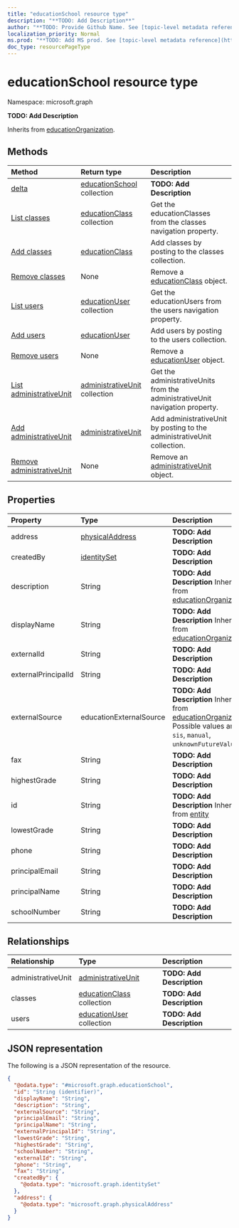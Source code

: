 ```yaml
---
title: "educationSchool resource type"
description: "**TODO: Add Description**"
author: "**TODO: Provide Github Name. See [topic-level metadata reference](https://msgo.azurewebsites.net/add/document/guidelines/metadata.html#topic-level-metadata)**"
localization_priority: Normal
ms.prod: "**TODO: Add MS prod. See [topic-level metadata reference](https://msgo.azurewebsites.net/add/document/guidelines/metadata.html#topic-level-metadata)**"
doc_type: resourcePageType
---
```


# educationSchool resource type


Namespace: microsoft.graph

**TODO: Add Description**


Inherits from [educationOrganization](../resources/educationorganization.md).

## Methods
|Method|Return type|Description|
|:---|:---|:---|
|[delta](../api/educationschool-delta.md)|[educationSchool](../resources/educationschool.md) collection|**TODO: Add Description**|
|[List classes](../api/educationschool-list-classes.md)|[educationClass](../resources/educationclass.md) collection|Get the educationClasses from the classes navigation property.|
|[Add classes](../api/educationschool-post-classes.md)|[educationClass](../resources/educationclass.md)|Add classes by posting to the classes collection.|
|[Remove classes](../api/educationschool-delete-classes.md)|None|Remove a [educationClass](../resources/educationclass.md) object.|
|[List users](../api/educationschool-list-users.md)|[educationUser](../resources/educationuser.md) collection|Get the educationUsers from the users navigation property.|
|[Add users](../api/educationschool-post-users.md)|[educationUser](../resources/educationuser.md)|Add users by posting to the users collection.|
|[Remove users](../api/educationschool-delete-users.md)|None|Remove a [educationUser](../resources/educationuser.md) object.|
|[List administrativeUnit](../api/educationschool-list-administrativeunit.md)|[administrativeUnit](../resources/administrativeunit.md) collection|Get the administrativeUnits from the administrativeUnit navigation property.|
|[Add administrativeUnit](../api/educationschool-post-administrativeunit.md)|[administrativeUnit](../resources/administrativeunit.md)|Add administrativeUnit by posting to the administrativeUnit collection.|
|[Remove administrativeUnit](../api/educationschool-delete-administrativeunit.md)|None|Remove an [administrativeUnit](../resources/administrativeunit.md) object.|

## Properties
|Property|Type|Description|
|:---|:---|:---|
|address|[physicalAddress](../resources/physicaladdress.md)|**TODO: Add Description**|
|createdBy|[identitySet](../resources/identityset.md)|**TODO: Add Description**|
|description|String|**TODO: Add Description** Inherited from [educationOrganization](../resources/educationorganization.md)|
|displayName|String|**TODO: Add Description** Inherited from [educationOrganization](../resources/educationorganization.md)|
|externalId|String|**TODO: Add Description**|
|externalPrincipalId|String|**TODO: Add Description**|
|externalSource|educationExternalSource|**TODO: Add Description** Inherited from [educationOrganization](../resources/educationorganization.md). Possible values are: `sis`, `manual`, `unknownFutureValue`.|
|fax|String|**TODO: Add Description**|
|highestGrade|String|**TODO: Add Description**|
|id|String|**TODO: Add Description** Inherited from [entity](../resources/entity.md)|
|lowestGrade|String|**TODO: Add Description**|
|phone|String|**TODO: Add Description**|
|principalEmail|String|**TODO: Add Description**|
|principalName|String|**TODO: Add Description**|
|schoolNumber|String|**TODO: Add Description**|

## Relationships
|Relationship|Type|Description|
|:---|:---|:---|
|administrativeUnit|[administrativeUnit](../resources/administrativeunit.md)|**TODO: Add Description**|
|classes|[educationClass](../resources/educationclass.md) collection|**TODO: Add Description**|
|users|[educationUser](../resources/educationuser.md) collection|**TODO: Add Description**|

## JSON representation
The following is a JSON representation of the resource.
<!-- {
  "blockType": "resource",
  "keyProperty": "id",
  "@odata.type": "microsoft.graph.educationSchool",
  "baseType": "microsoft.graph.educationOrganization",
  "openType": false
}
-->
``` json
{
  "@odata.type": "#microsoft.graph.educationSchool",
  "id": "String (identifier)",
  "displayName": "String",
  "description": "String",
  "externalSource": "String",
  "principalEmail": "String",
  "principalName": "String",
  "externalPrincipalId": "String",
  "lowestGrade": "String",
  "highestGrade": "String",
  "schoolNumber": "String",
  "externalId": "String",
  "phone": "String",
  "fax": "String",
  "createdBy": {
    "@odata.type": "microsoft.graph.identitySet"
  },
  "address": {
    "@odata.type": "microsoft.graph.physicalAddress"
  }
}
```

